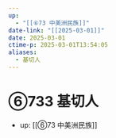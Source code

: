 ```yaml
---
up:
  - "[[⑥73 中美洲民族]]"
date-link: "[[2025-03-01]]"
date: 2025-03-01
ctime-p: 2025-03-01T13:54:05
aliases:
  - 基切人
---
```


# ⑥733 基切人

- up: [[⑥73 中美洲民族]]
